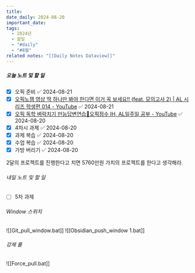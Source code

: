 ```yaml
---
title: 
date_daily: 2024-08-20
important_date: 
tags:
  - 2024년
  - 할일
  - "#daily"
  - "#8월"
related notes: "[[Daily Notes Dataview]]"
---
```

##### 오늘 노트 및 할 일 
- [x] 오픽 준비 ✅ 2024-08-21
- [x] [오픽노잼 영상 딱 하나만 봐야 한다면 이거 꼭 보세요!! (feat. 모의고사 2) | AL 시리즈 학생편 014 - YouTube](https://www.youtube.com/watch?v=VB_0XOmqfAA&t=270s) ✅ 2024-08-21
- [x] [오픽 독학 벼락치기 만능답변연습🍁오픽점수 IH, AL일주일 공부 - YouTube](https://www.youtube.com/watch?v=1bKHC-fV4ak&t=2s) ✅ 2024-08-20
- [x] 4차시 과제 ✅ 2024-08-20
- [x] 과제 복습 ✅ 2024-08-20
- [x] 수업 복습 ✅ 2024-08-20
- [x] 가방 버리기 ✅ 2024-08-20

2달의 프로젝트를 진행한다고 치면 5760만원 가치의 프로젝트를 한다고 생각해라.


###### 내일 노트 및 할 일
- [ ] 5차 과제


######  Window 스위치
![[Git_pull_window.bat]]
![[Obsidian_push_window 1.bat]]



###### 강제 풀
![[Force_pull.bat]]
